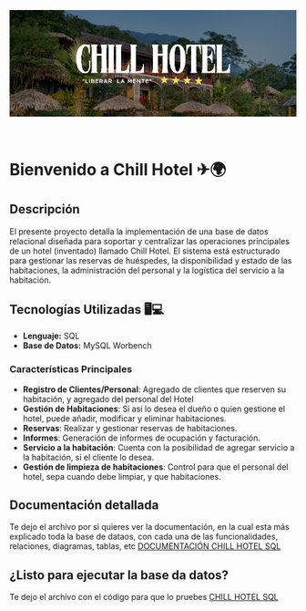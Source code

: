 <p align="center">
 <img src="./img/portada Git chill hotel.png" alt="imagen hotel">
</p>
</br>

# Bienvenido a Chill Hotel ✈🌍

## Descripción

El presente proyecto detalla la implementación de una base de datos relacional diseñada para soportar y centralizar las operaciones principales de un hotel (inventado) llamado Chill Hotel. El sistema está estructurado para gestionar las reservas de huéspedes, la disponibilidad y estado de las habitaciones, la administración del personal y la logística del servicio a la habitación. 

## Tecnologías Utilizadas 🖥💻

- **Lenguaje:** SQL
- **Base de Datos:** MySQL Worbench

### Características Principales

- **Registro de Clientes/Personal**: Agregado de clientes que reserven su habitación, y agregado del personal del Hotel
- **Gestión de Habitaciones**: Si así lo desea el dueño o quien gestione el hotel, puede añadir, modificar y eliminar habitaciones.
- **Reservas**: Realizar y gestionar reservas de habitaciones.
- **Informes**: Generación de informes de ocupación y facturación.
- **Servicio a la habitación**: Cuenta con la posibilidad de agregar servicio a la habitación, si el cliente lo desea.
- **Gestión de limpieza de habitaciones**: Control para que el personal del hotel, sepa cuando debe limpiar, y que habitaciones.

## Documentación detallada
Te dejo el archivo por si quieres ver la documentación, en la cual esta más explicado toda la base de dataos, con cada una de las funcionalidades, relaciones, diagramas, tablas, etc 
[DOCUMENTACIÓN CHILL HOTEL SQL](https://drive.google.com/file/d/16dHVdwG9dqE-Bd_nUvW-ZgyU9fYiltVW/view?usp=sharing)

## ¿Listo para ejecutar la base da datos?

Te dejo el archivo con el código para que lo pruebes [CHILL HOTEL SQL](https://github.com/Santirod7/ChillHotel_SQL_Rodriguez/blob/main/chill_hotel.sql)